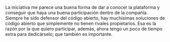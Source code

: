 La iniciativa me parece una buena forma de dar a conocer la plataforma y conseguir que haya una buena participación dentro de la compañía. Siempre he sido defensor del código abierto, hay muchísimas soluciones de código abierto que simplemente no tienen rivales propietarios. Esa es la razón por la que quiero participar, además, ahora tengo un poco de tiempo extra para dedicárselo; que también es importante.